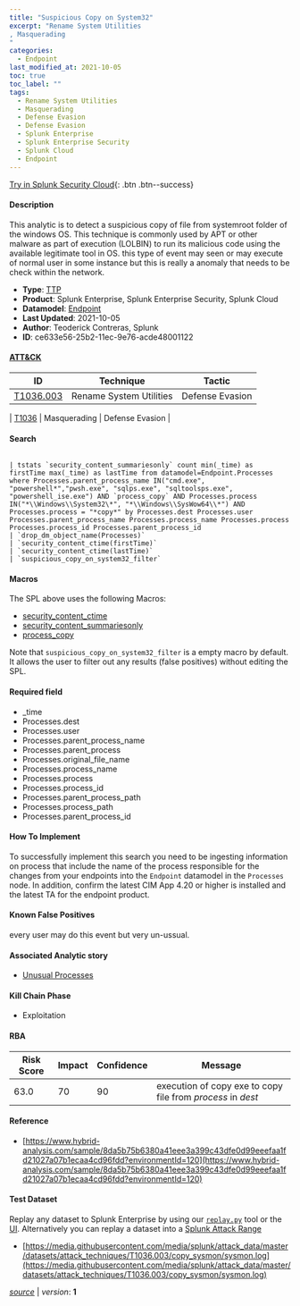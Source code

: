 ```yaml
---
title: "Suspicious Copy on System32"
excerpt: "Rename System Utilities
, Masquerading
"
categories:
  - Endpoint
last_modified_at: 2021-10-05
toc: true
toc_label: ""
tags:
  - Rename System Utilities
  - Masquerading
  - Defense Evasion
  - Defense Evasion
  - Splunk Enterprise
  - Splunk Enterprise Security
  - Splunk Cloud
  - Endpoint
---
```




[Try in Splunk Security Cloud](https://www.splunk.com/en_us/cyber-security.html){: .btn .btn--success}

#### Description

This analytic is to detect a suspicious copy of file from systemroot folder of the windows OS. This technique is commonly used by APT or other malware as part of execution (LOLBIN) to run its malicious code using the available legitimate tool in OS. this type of event may seen or may execute of normal user in some instance but this is really a anomaly that needs to be check within the network.

- **Type**: [TTP](https://github.com/splunk/security_content/wiki/object-Analytic-Types)
- **Product**: Splunk Enterprise, Splunk Enterprise Security, Splunk Cloud
- **Datamodel**: [Endpoint](https://docs.splunk.com/Documentation/CIM/latest/User/Endpoint)
- **Last Updated**: 2021-10-05
- **Author**: Teoderick Contreras, Splunk
- **ID**: ce633e56-25b2-11ec-9e76-acde48001122


#### [ATT&CK](https://attack.mitre.org/)

| ID             | Technique        |  Tactic             |
| -------------- | ---------------- |-------------------- |
| [T1036.003](https://attack.mitre.org/techniques/T1036/003/) | Rename System Utilities | Defense Evasion |

| [T1036](https://attack.mitre.org/techniques/T1036/) | Masquerading | Defense Evasion |

#### Search

```

| tstats `security_content_summariesonly` count min(_time) as firstTime max(_time) as lastTime from datamodel=Endpoint.Processes where Processes.parent_process_name IN("cmd.exe", "powershell*","pwsh.exe", "sqlps.exe", "sqltoolsps.exe", "powershell_ise.exe") AND `process_copy` AND Processes.process IN("*\\Windows\\System32\*", "*\\Windows\\SysWow64\\*") AND Processes.process = "*copy*" by Processes.dest Processes.user Processes.parent_process_name Processes.process_name Processes.process Processes.process_id Processes.parent_process_id 
| `drop_dm_object_name(Processes)` 
| `security_content_ctime(firstTime)` 
| `security_content_ctime(lastTime)`
| `suspicious_copy_on_system32_filter`
```

#### Macros
The SPL above uses the following Macros:
* [security_content_ctime](https://github.com/splunk/security_content/blob/develop/macros/security_content_ctime.yml)
* [security_content_summariesonly](https://github.com/splunk/security_content/blob/develop/macros/security_content_summariesonly.yml)
* [process_copy](https://github.com/splunk/security_content/blob/develop/macros/process_copy.yml)

Note that `suspicious_copy_on_system32_filter` is a empty macro by default. It allows the user to filter out any results (false positives) without editing the SPL.

#### Required field
* _time
* Processes.dest
* Processes.user
* Processes.parent_process_name
* Processes.parent_process
* Processes.original_file_name
* Processes.process_name
* Processes.process
* Processes.process_id
* Processes.parent_process_path
* Processes.process_path
* Processes.parent_process_id


#### How To Implement
To successfully implement this search you need to be ingesting information on process that include the name of the process responsible for the changes from your endpoints into the `Endpoint` datamodel in the `Processes` node. In addition, confirm the latest CIM App 4.20 or higher is installed and the latest TA for the endpoint product.

#### Known False Positives
every user may do this event but very un-ussual.

#### Associated Analytic story
* [Unusual Processes](/stories/unusual_processes)


#### Kill Chain Phase
* Exploitation



#### RBA

| Risk Score  | Impact      | Confidence   | Message      |
| ----------- | ----------- |--------------|--------------|
| 63.0 | 70 | 90 | execution of copy exe to copy file from $process$ in $dest$ |




#### Reference

* [https://www.hybrid-analysis.com/sample/8da5b75b6380a41eee3a399c43dfe0d99eeefaa1fd21027a07b1ecaa4cd96fdd?environmentId=120](https://www.hybrid-analysis.com/sample/8da5b75b6380a41eee3a399c43dfe0d99eeefaa1fd21027a07b1ecaa4cd96fdd?environmentId=120)



#### Test Dataset
Replay any dataset to Splunk Enterprise by using our [`replay.py`](https://github.com/splunk/attack_data#using-replaypy) tool or the [UI](https://github.com/splunk/attack_data#using-ui).
Alternatively you can replay a dataset into a [Splunk Attack Range](https://github.com/splunk/attack_range#replay-dumps-into-attack-range-splunk-server)


* [https://media.githubusercontent.com/media/splunk/attack_data/master/datasets/attack_techniques/T1036.003/copy_sysmon/sysmon.log](https://media.githubusercontent.com/media/splunk/attack_data/master/datasets/attack_techniques/T1036.003/copy_sysmon/sysmon.log)



[*source*](https://github.com/splunk/security_content/tree/develop/detections/endpoint/suspicious_copy_on_system32.yml) \| *version*: **1**